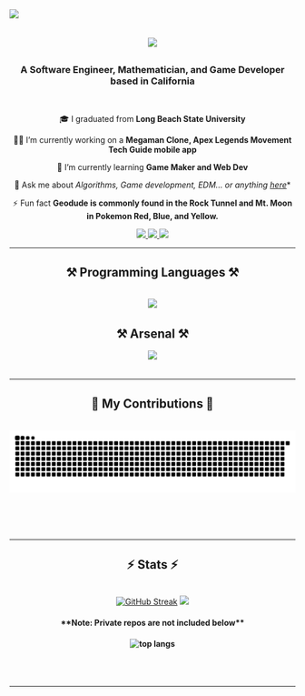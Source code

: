 <!--Visitors badge-->
<img align="left" src="https://visitor-badge.laobi.icu/badge?page_id=geodude1992.geodude1992" />

<!--Intro Animation-->
<h1 align="center">
    <img src="https://readme-typing-svg.herokuapp.com/?font=Righteous&size=35&center=true&vCenter=true&width=500&height=70&duration=4000&lines=You+encountered+;+a+wild+GEODUDE!;" />
</h1>

<!--Title-->
<h3 align="center">A Software Engineer, Mathematician, and Game Developer based in California</h3>

<br/>

<div align="center">

 🎓 I graduated from **Long Beach State University**
 
 💪🏼 I’m currently working on a **Megaman Clone, Apex Legends Movement Tech Guide mobile app**
 
 📝 I’m currently learning **Game Maker and Web Dev**
 
 💬 Ask me about *Algorithms, Game development, EDM... or anything [here](https://github.com/geodude1992/geodude1992/issues)**

 ⚡ Fun fact **Geodude is commonly found in the Rock Tunnel and Mt. Moon in Pokemon Red, Blue, and Yellow.**

 </div>

<!--GMAIL LINKEDIN PORTFOLIO LINKS-->
<div align="center"> 
  <a href="mailto:jovanni.garcia909@gmail.com">
    <img src="https://img.shields.io/badge/Gmail-333333?style=for-the-badge&logo=gmail&logoColor=red" />
  </a>
  <a href="https://linkedin.com/in/jovanni-garcia-jtbs" target="_blank">
    <img src="https://img.shields.io/badge/LinkedIn-0077B5?style=for-the-badge&logo=linkedin&logoColor=white" target="_blank" />
  </a>
  <a href="https://geodude1992.github.io" target="_blank">
     <img src="https://img.shields.io/badge/Portfolio-FF5722?style=for-the-badge&logo=todoist&logoColor=white" target="_blank" /> <!-- sqlite, safari, google-chrome are other good icon options -->
  </a>
</div>

 <hr/>

 
<!--SKILLS ICONS-->
<!--https://skillicons.dev/-->
<h2 align="center">⚒️ Programming Languages ⚒️</h2>
<br/>
<div align="center">
    <img src="https://skillicons.dev/icons?i=py,cpp,swift,java,cs,js,kotlin " />
    
<h2 align="center">⚒️ Arsenal ⚒️</h2>
<div align="center">
    <img src="https://skillicons.dev/icons?i=visualstudio,gamemakerstudio,androidstudio,idea,pycharm,clion,windows,apple,linux,raspberrypi,arduino,github,bitbucket,jenkins,html,css,docker,figma,powershell,sklearn&perline=3" /><br>
</div>

<br/>
<hr/>



<!-- SNAKE CONTRIBUTIONS -->
<div align="center">
  <h2>🐍 My Contributions 🐍</h2>
  <br>
  <img alt="snake eating my contributions" src="https://raw.githubusercontent.com/geodude1992/geodude1992/output/github-contribution-grid-snake.svg" />
  
  <br/><br/><br/>
</div>

<hr/>



<!-- STATS -->
<h2 align="center">⚡ Stats ⚡</h2>
<br>
<div align=center>
<!--DenverCoder1/streak stats-->
  <a href="https://git.io/streak-stats"><img src="https://streak-stats.demolab.com?user=geodude1992&theme=radical&border_radius=15&mode=weekly&card_width=500" alt="GitHub Streak" /></a>



<!--Anuraghazra/readme stats-->
<picture>
  <source
    srcset="https://github-readme-stats.vercel.app/api?username=geodude1992&show_icons=true&theme=ambient_gradient&border_radius=15"
    media="(prefers-color-scheme: dark)"
  />
  <source
    srcset="https://github-readme-stats.vercel.app/api?username=geodude1992&show_icons=true"
    media="(prefers-color-scheme: light), (prefers-color-scheme: no-preference)"
  />
  <img src="https://github-readme-stats.vercel.app/api?username=geodude1992&show_icons=true" />
</picture>
<br>
<h4 align="center">**Note: Private repos are not included below**<h4/>
<!--Most Used languages-->
<img src="https://github-readme-stats.vercel.app/api/top-langs/?username=geodude1992&theme=ambient_gradient&langs_count=8&layout=compact&theme=react&border_radius=15&size_weight=0.5&count_weight=0.5&exclude_repo=github-readme-stats" alt="top langs" />


</div>

<br/><br/>

<hr/>

<br/>



<br/>

<!--
**geodude1992/geodude1992** is a ✨ _special_ ✨ repository because its `README.md` (this file) appears on your GitHub profile.

Here are some ideas to get you started:

- 🔭 I’m currently working on ...
- 🌱 I’m currently learning ...
- 👯 I’m looking to collaborate on ...
- 🤔 I’m looking for help with ...
- 💬 Ask me about ...
- 📫 How to reach me: ...
- 😄 Pronouns: ...
- ⚡ Fun fact: ...
-->

